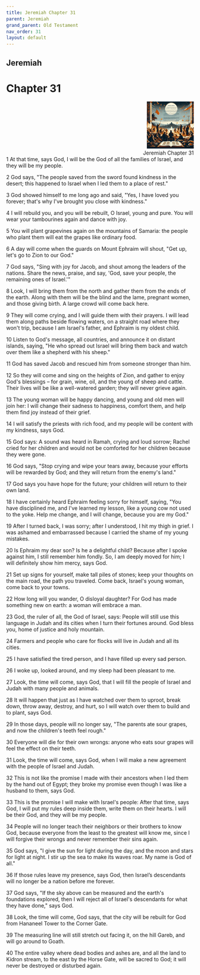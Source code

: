 ```yaml
---
title: Jeremiah Chapter 31
parent: Jeremiah
grand_parent: Old Testament
nav_order: 31
layout: default
---
```


## Jeremiah

# Chapter 31

<div style="clear: both; text-align: right;">
    <img src="/assets/Image/Jeremiah/500/31.jpg" alt="Jeremiah Chapter 31" class="chapter-image" style="max-width: 25%; height: auto;"/>
    <figcaption style="font-size: 14px;">Jeremiah Chapter 31</figcaption>
</div>
1 At that time, says God, I will be the God of all the families of Israel, and they will be my people.

2 God says, "The people saved from the sword found kindness in the desert; this happened to Israel when I led them to a place of rest."

3 God showed himself to me long ago and said, "Yes, I have loved you forever; that's why I've brought you close with kindness."

4 I will rebuild you, and you will be rebuilt, O Israel, young and pure. You will wear your tambourines again and dance with joy.

5 You will plant grapevines again on the mountains of Samaria: the people who plant them will eat the grapes like ordinary food.

6 A day will come when the guards on Mount Ephraim will shout, "Get up, let's go to Zion to our God."

7 God says, "Sing with joy for Jacob, and shout among the leaders of the nations. Share the news, praise, and say, 'God, save your people, the remaining ones of Israel.'"

8 Look, I will bring them from the north and gather them from the ends of the earth. Along with them will be the blind and the lame, pregnant women, and those giving birth. A large crowd will come back here.

9 They will come crying, and I will guide them with their prayers. I will lead them along paths beside flowing waters, on a straight road where they won't trip, because I am Israel's father, and Ephraim is my oldest child.

10 Listen to God's message, all countries, and announce it on distant islands, saying, "He who spread out Israel will bring them back and watch over them like a shepherd with his sheep."

11 God has saved Jacob and rescued him from someone stronger than him.

12 So they will come and sing on the heights of Zion, and gather to enjoy God's blessings – for grain, wine, oil, and the young of sheep and cattle. Their lives will be like a well-watered garden; they will never grieve again.

13 The young woman will be happy dancing, and young and old men will join her: I will change their sadness to happiness, comfort them, and help them find joy instead of their grief.

14 I will satisfy the priests with rich food, and my people will be content with my kindness, says God.

15 God says: A sound was heard in Ramah, crying and loud sorrow; Rachel cried for her children and would not be comforted for her children because they were gone.

16 God says, "Stop crying and wipe your tears away, because your efforts will be rewarded by God; and they will return from the enemy's land."

17 God says you have hope for the future; your children will return to their own land.

18 I have certainly heard Ephraim feeling sorry for himself, saying, "You have disciplined me, and I've learned my lesson, like a young cow not used to the yoke. Help me change, and I will change, because you are my God."

19 After I turned back, I was sorry; after I understood, I hit my thigh in grief. I was ashamed and embarrassed because I carried the shame of my young mistakes.

20 Is Ephraim my dear son? Is he a delightful child? Because after I spoke against him, I still remember him fondly. So, I am deeply moved for him; I will definitely show him mercy, says God.

21 Set up signs for yourself, make tall piles of stones; keep your thoughts on the main road, the path you traveled. Come back, Israel's young woman, come back to your towns.

22 How long will you wander, O disloyal daughter? For God has made something new on earth: a woman will embrace a man.

23 God, the ruler of all, the God of Israel, says: People will still use this language in Judah and its cities when I turn their fortunes around. God bless you, home of justice and holy mountain.

24 Farmers and people who care for flocks will live in Judah and all its cities.

25 I have satisfied the tired person, and I have filled up every sad person.

26 I woke up, looked around, and my sleep had been pleasant to me.

27 Look, the time will come, says God, that I will fill the people of Israel and Judah with many people and animals.

28 It will happen that just as I have watched over them to uproot, break down, throw away, destroy, and hurt, so I will watch over them to build and to plant, says God.

29 In those days, people will no longer say, "The parents ate sour grapes, and now the children's teeth feel rough."

30 Everyone will die for their own wrongs: anyone who eats sour grapes will feel the effect on their teeth.

31 Look, the time will come, says God, when I will make a new agreement with the people of Israel and Judah.

32 This is not like the promise I made with their ancestors when I led them by the hand out of Egypt; they broke my promise even though I was like a husband to them, says God.

33 This is the promise I will make with Israel's people: After that time, says God, I will put my rules deep inside them, write them on their hearts. I will be their God, and they will be my people.

34 People will no longer teach their neighbors or their brothers to know God, because everyone from the least to the greatest will know me, since I will forgive their wrongs and never remember their sins again.

35 God says, "I give the sun for light during the day, and the moon and stars for light at night. I stir up the sea to make its waves roar. My name is God of all."

36 If those rules leave my presence, says God, then Israel’s descendants will no longer be a nation before me forever.

37 God says, "If the sky above can be measured and the earth's foundations explored, then I will reject all of Israel's descendants for what they have done," says God.

38 Look, the time will come, God says, that the city will be rebuilt for God from Hananeel Tower to the Corner Gate.

39 The measuring line will still stretch out facing it, on the hill Gareb, and will go around to Goath.

40 The entire valley where dead bodies and ashes are, and all the land to Kidron stream, to the east by the Horse Gate, will be sacred to God; it will never be destroyed or disturbed again.


